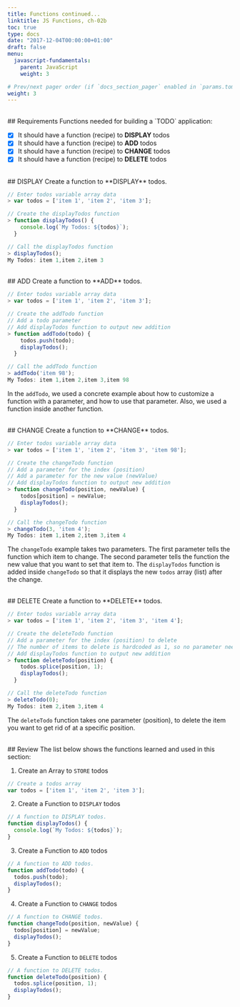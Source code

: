 ```yaml
---
title: Functions continued...
linktitle: JS Functions, ch-02b
toc: true
type: docs
date: "2017-12-04T00:00:00+01:00"
draft: false
menu:
  javascript-fundamentals:
    parent: JavaScript
    weight: 3

# Prev/next pager order (if `docs_section_pager` enabled in `params.toml`)
weight: 3
---
```


<br>
## Requirements
Functions needed for building a `TODO` application:  

- [x] It should have a function (recipe) to **DISPLAY** todos  
- [x] It should have a function (recipe) to **ADD** todos  
- [x] It should have a function (recipe) to **CHANGE** todos  
- [x] It should have a function (recipe) to **DELETE** todos   

<br>
## DISPLAY
Create a function to **DISPLAY** todos.  

```javascript
// Enter todos variable array data
> var todos = ['item 1', 'item 2', 'item 3'];

// Create the displayTodos function
> function displayTodos() {
    console.log(`My Todos: ${todos}`);
  }

// Call the displayTodos function
> displayTodos();
My Todos: item 1,item 2,item 3
```

<br>
## ADD
Create a function to **ADD** todos.  

```javascript
// Enter todos variable array data
> var todos = ['item 1', 'item 2', 'item 3'];

// Create the addTodo function
// Add a todo parameter
// Add displayTodos function to output new addition
> function addTodo(todo) {
    todos.push(todo);
    displayTodos();
  }

// Call the addTodo function
> addTodo('item 98');
My Todos: item 1,item 2,item 3,item 98
```

In the `addTodo`, we used a concrete example about how to customize a function with a parameter, and how to use that parameter. Also, we used a function inside another function.

<br>
## CHANGE
Create a function to **CHANGE** todos.  

```javascript
// Enter todos variable array data
> var todos = ['item 1', 'item 2', 'item 3', 'item 98'];

// Create the changeTodo function
// Add a parameter for the index (position)
// Add a parameter for the new value (newValue)
// Add displayTodos function to output new addition
> function changeTodo(position, newValue) {
    todos[position] = newValue;
    displayTodos();
  }

// Call the changeTodo function
> changeTodo(3, 'item 4');
My Todos: item 1,item 2,item 3,item 4
```

The `changeTodo` example takes two parameters. The first parameter tells the function which item to change. The second parameter tells the function the new value that you want to set that item to. The `displayTodos` function is added inside `changeTodo` so that it displays the new `todos` array (list) after the change.  

<br>
## DELETE
Create a function to **DELETE** todos.  

```javascript
// Enter todos variable array data
> var todos = ['item 1', 'item 2', 'item 3', 'item 4'];

// Create the deleteTodo function
// Add a parameter for the index (position) to delete
// The number of items to delete is hardcoded as 1, so no parameter needed.
// Add displayTodos function to output new addition
> function deleteTodo(position) {
    todos.splice(position, 1);
    displayTodos();
  }

// Call the deleteTodo function
> deleteTodo(0);
My Todos: item 2,item 3,item 4
```

The `deleteTodo` function takes one parameter (position), to delete the item you want to get rid of at a specific position.  

<br>
## Review
The list below shows the functions learned and used in this section:  

1. Create an Array to `STORE` todos
```javascript
// Create a todos array
var todos = ['item 1', 'item 2', 'item 3'];
```
2. Create a Function to `DISPLAY` todos 
```javascript
// A function to DISPLAY todos.
function displayTodos() {
  console.log(`My Todos: ${todos}`);
}
```
3. Create a Function to `ADD` todos
```javascript
// A function to ADD todos.
function addTodo(todo) {
  todos.push(todo);
  displayTodos();
}
```
4. Create a Function to `CHANGE` todos
```javascript
// A function to CHANGE todos.
function changeTodo(position, newValue) {
  todos[position] = newValue;
  displayTodos();
}
```
5. Create a Function to `DELETE` todos
```javascript
// A function to DELETE todos.
function deleteTodo(position) {
  todos.splice(position, 1);
  displayTodos();
}
```
